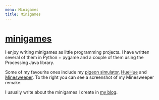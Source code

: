 ```yaml
---
menu: Minigames
title: Minigames
---
```


# [minigames]

I enjoy writing minigames as little programming projects. I have written several of them in Python + pygame and a couple of them using the Processing Java library.

Some of my favourite ones include my [pigeon simulator], [HueHue] and [Minesweeper]. To the right you can see a screenshot of my Minesweeper remake.

I usually write about the minigames I create in [my blog][games-blog].

[pigeon simulator]: ../../blog/pigeon-pooping-simulator
[HueHue]: ../../blog/huehue
[Minesweeper]: ../../blog/minesweeper-remake
[minigames]: https://github.com/RodrigoGiraoSerrao/minigames
[games-blog]: https://mathspp.com/blog/tag:games
